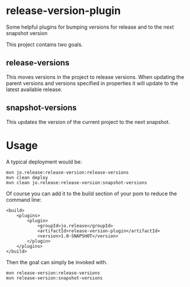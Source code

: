 release-version-plugin
======================

Some helpful plugins for bumping versions for release and to the next snapshot version

This project contains two goals. 

## release-versions 

This moves versions in the project to release versions. When updating the 
parent versions and versions specified in properties it will update to the latest available 
release. 

## snapshot-versions

This updates the version of the current project to the next snapshot.

# Usage

A typical deployment would be:

```
mvn jo.release:release-version:release-versions
mvn clean deploy
mvn clean jo.release:release-version:snapshot-versions
```

Of course you can add it to the build section of your pom to reduce the command line:

```
<build>
	<plugins>
		<plugin>
			<groupId>jo.release</groupId>
			<artifactId>release-version-plugin</artifactId>
			<version>1.0-SNAPSHOT</version>
		</plugin>
	</plugins>
</build>
```
Then the goal can simply be invoked with.

```
mvn release-version:release-versions
mvn release-version:snapshot-versions
``` 
